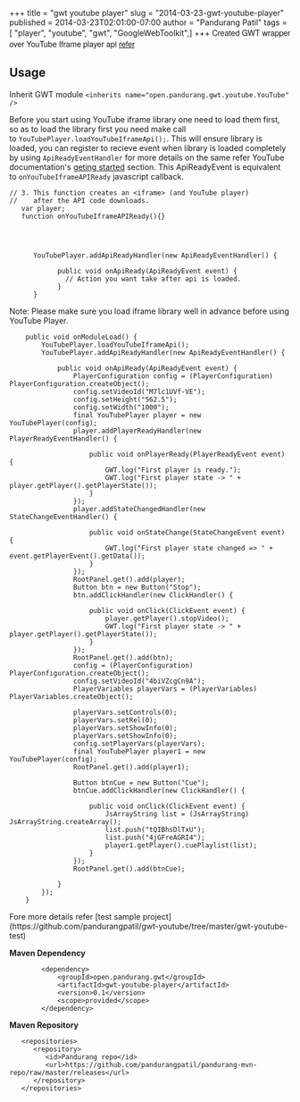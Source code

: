 +++
title = "gwt youtube player"
slug = "2014-03-23-gwt-youtube-player"
published = 2014-03-23T02:01:00-07:00
author = "Pandurang Patil"
tags = [ "player", "youtube", "gwt", "GoogleWebToolkit",]
+++
<span
style="font-family: Helvetica Neue, Arial, Helvetica, sans-serif;">Created
GWT wrapper over YouTube Iframe player api
[refer](https://github.com/pandurangpatil/gwt-youtube)</span>  

**Usage**
---------

Inherit GWT
module `<inherits name="open.pandurang.gwt.youtube.YouTube" />`

Before you start using YouTube iframe library one need to load them
first, so as to load the library first you need make call
to `YouTubePlayer.loadYouTubeIframeApi();`. This will ensure library is
loaded, you can register to recieve event when library is loaded
completely by using `ApiReadyEventHandler` for more details on the same
refer YouTube documentation's [geting
started](https://developers.google.com/youtube/iframe_api_reference#Requirements) section.
This ApiReadyEvent is equivalent to `onYouTubeIframeAPIReady` javascript
callback.

  

    // 3. This function creates an <iframe> (and YouTube player)
    //    after the API code downloads.
       var player;
       function onYouTubeIframeAPIReady(){}

  
  

          YouTubePlayer.addApiReadyHandler(new ApiReadyEventHandler() {

                public void onApiReady(ApiReadyEvent event) {
                  // Action you want take after api is loaded.
                }
          }

  
<span style="background-color: white;">Note: Please make sure you load
iframe library well in advance before using YouTube Player.</span>  

        public void onModuleLoad() {
            YouTubePlayer.loadYouTubeIframeApi();
            YouTubePlayer.addApiReadyHandler(new ApiReadyEventHandler() {

                public void onApiReady(ApiReadyEvent event) {
                    PlayerConfiguration config = (PlayerConfiguration) PlayerConfiguration.createObject();
                    config.setVideoId("M7lc1UVf-VE");
                    config.setHeight("562.5");
                    config.setWidth("1000");
                    final YouTubePlayer player = new YouTubePlayer(config);
                    player.addPlayerReadyHandler(new PlayerReadyEventHandler() {

                        public void onPlayerReady(PlayerReadyEvent event) {
                            GWT.log("First player is ready.");
                            GWT.log("First player state -> " + player.getPlayer().getPlayerState());
                        }
                    });
                    player.addStateChangedHandler(new StateChangeEventHandler() {

                        public void onStateChange(StateChangeEvent event) {
                            GWT.log("First player state changed => " + event.getPlayerEvent().getData());
                        }
                    });
                    RootPanel.get().add(player);
                    Button btn = new Button("Stop");
                    btn.addClickHandler(new ClickHandler() {

                        public void onClick(ClickEvent event) {
                            player.getPlayer().stopVideo();
                            GWT.log("First player state -> " + player.getPlayer().getPlayerState());
                        }
                    });
                    RootPanel.get().add(btn);
                    config = (PlayerConfiguration) PlayerConfiguration.createObject();
                    config.setVideoId("4biVZcgCn9A");
                    PlayerVariables playerVars = (PlayerVariables) PlayerVariables.createObject();

                    playerVars.setControls(0);
                    playerVars.setRel(0);
                    playerVars.setShowInfo(0);
                    playerVars.setShowInfo(0);
                    config.setPlayerVars(playerVars);
                    final YouTubePlayer player1 = new YouTubePlayer(config);
                    RootPanel.get().add(player1);

                    Button btnCue = new Button("Cue");
                    btnCue.addClickHandler(new ClickHandler() {

                        public void onClick(ClickEvent event) {
                            JsArrayString list = (JsArrayString) JsArrayString.createArray();
                            list.push("tQIBhsDlTxU");
                            list.push("4jGFreAGRI4");
                            player1.getPlayer().cuePlaylist(list);
                        }
                    });
                    RootPanel.get().add(btnCue);

                }
            });
        }

<span style="background-color: white;">  
</span> <span style="background-color: white;">Fore more details
refer [test sample
project](https://github.com/pandurangpatil/gwt-youtube/tree/master/gwt-youtube-test)</span>  
<span style="background-color: white;">  

**Maven Dependency**

            <dependency>
                <groupId>open.pandurang.gwt</groupId>
                <artifactId>gwt-youtube-player</artifactId>
                <version>0.1</version>
                <scope>provided</scope>
            </dependency>

**Maven Repository**  

       <repositories>
          <repository>
             <id>Pandurang repo</id>
             <url>https://github.com/pandurangpatil/pandurang-mvn-repo/raw/master/releases</url>
          </repository>
       </repositories>


